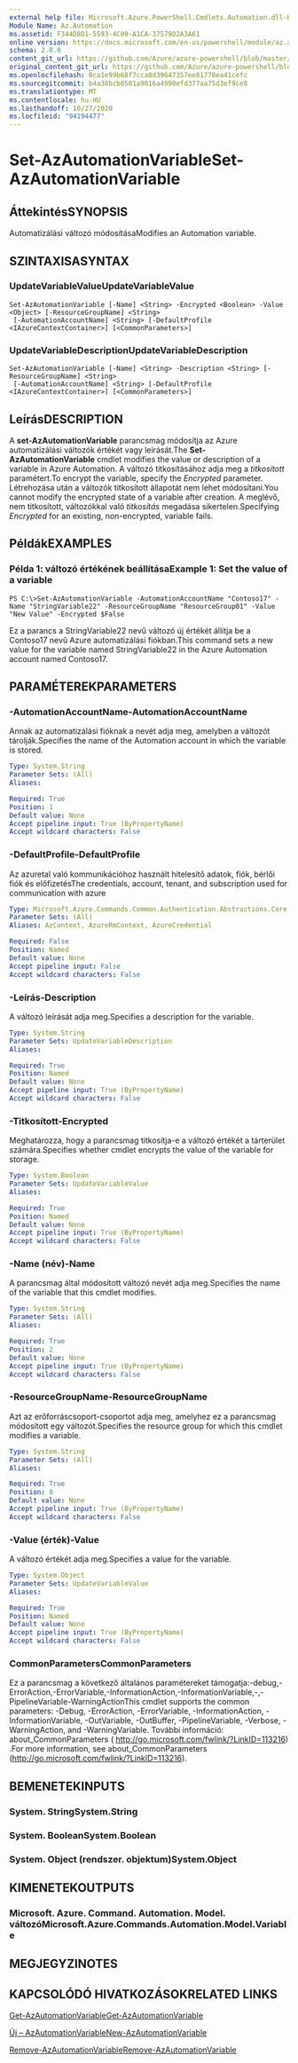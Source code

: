```yaml
---
external help file: Microsoft.Azure.PowerShell.Cmdlets.Automation.dll-Help.xml
Module Name: Az.Automation
ms.assetid: F344D8D1-5593-4C09-A1CA-37579D2A3A61
online version: https://docs.microsoft.com/en-us/powershell/module/az.automation/set-azautomationvariable
schema: 2.0.0
content_git_url: https://github.com/Azure/azure-powershell/blob/master/src/Automation/Automation/help/Set-AzAutomationVariable.md
original_content_git_url: https://github.com/Azure/azure-powershell/blob/master/src/Automation/Automation/help/Set-AzAutomationVariable.md
ms.openlocfilehash: 0ca1e99b68f7cca8d39647357ee81770ea41cefc
ms.sourcegitcommit: b4a38bcb0501a9016a4998efd377aa75d3ef9ce8
ms.translationtype: MT
ms.contentlocale: hu-HU
ms.lasthandoff: 10/27/2020
ms.locfileid: "94194477"
---
```

# <span data-ttu-id="0e1a7-101">Set-AzAutomationVariable</span><span class="sxs-lookup"><span data-stu-id="0e1a7-101">Set-AzAutomationVariable</span></span>

## <span data-ttu-id="0e1a7-102">Áttekintés</span><span class="sxs-lookup"><span data-stu-id="0e1a7-102">SYNOPSIS</span></span>
<span data-ttu-id="0e1a7-103">Automatizálási változó módosítása</span><span class="sxs-lookup"><span data-stu-id="0e1a7-103">Modifies an Automation variable.</span></span>

## <span data-ttu-id="0e1a7-104">SZINTAXISA</span><span class="sxs-lookup"><span data-stu-id="0e1a7-104">SYNTAX</span></span>

### <span data-ttu-id="0e1a7-105">UpdateVariableValue</span><span class="sxs-lookup"><span data-stu-id="0e1a7-105">UpdateVariableValue</span></span>
```
Set-AzAutomationVariable [-Name] <String> -Encrypted <Boolean> -Value <Object> [-ResourceGroupName] <String>
 [-AutomationAccountName] <String> [-DefaultProfile <IAzureContextContainer>] [<CommonParameters>]
```

### <span data-ttu-id="0e1a7-106">UpdateVariableDescription</span><span class="sxs-lookup"><span data-stu-id="0e1a7-106">UpdateVariableDescription</span></span>
```
Set-AzAutomationVariable [-Name] <String> -Description <String> [-ResourceGroupName] <String>
 [-AutomationAccountName] <String> [-DefaultProfile <IAzureContextContainer>] [<CommonParameters>]
```

## <span data-ttu-id="0e1a7-107">Leírás</span><span class="sxs-lookup"><span data-stu-id="0e1a7-107">DESCRIPTION</span></span>
<span data-ttu-id="0e1a7-108">A **set-AzAutomationVariable** parancsmag módosítja az Azure automatizálási változók értékét vagy leírását.</span><span class="sxs-lookup"><span data-stu-id="0e1a7-108">The **Set-AzAutomationVariable** cmdlet modifies the value or description of a variable in Azure Automation.</span></span>
<span data-ttu-id="0e1a7-109">A változó titkosításához adja meg a *titkosított* paramétert.</span><span class="sxs-lookup"><span data-stu-id="0e1a7-109">To encrypt the variable, specify the *Encrypted* parameter.</span></span>
<span data-ttu-id="0e1a7-110">Létrehozása után a változók titkosított állapotát nem lehet módosítani.</span><span class="sxs-lookup"><span data-stu-id="0e1a7-110">You cannot modify the encrypted state of a variable after creation.</span></span>
<span data-ttu-id="0e1a7-111">A meglévő, nem titkosított, változókkal való *titkosítás* megadása sikertelen.</span><span class="sxs-lookup"><span data-stu-id="0e1a7-111">Specifying *Encrypted* for an existing, non-encrypted, variable fails.</span></span>

## <span data-ttu-id="0e1a7-112">Példák</span><span class="sxs-lookup"><span data-stu-id="0e1a7-112">EXAMPLES</span></span>

### <span data-ttu-id="0e1a7-113">Példa 1: változó értékének beállítása</span><span class="sxs-lookup"><span data-stu-id="0e1a7-113">Example 1: Set the value of a variable</span></span>
```
PS C:\>Set-AzAutomationVariable -AutomationAccountName "Contoso17" -Name "StringVariable22" -ResourceGroupName "ResourceGroup01" -Value "New Value" -Encrypted $False
```

<span data-ttu-id="0e1a7-114">Ez a parancs a StringVariable22 nevű változó új értékét állítja be a Contoso17 nevű Azure automatizálási fiókban.</span><span class="sxs-lookup"><span data-stu-id="0e1a7-114">This command sets a new value for the variable named StringVariable22 in the Azure Automation account named Contoso17.</span></span>

## <span data-ttu-id="0e1a7-115">PARAMÉTEREK</span><span class="sxs-lookup"><span data-stu-id="0e1a7-115">PARAMETERS</span></span>

### <span data-ttu-id="0e1a7-116">-AutomationAccountName</span><span class="sxs-lookup"><span data-stu-id="0e1a7-116">-AutomationAccountName</span></span>
<span data-ttu-id="0e1a7-117">Annak az automatizálási fióknak a nevét adja meg, amelyben a változót tárolják.</span><span class="sxs-lookup"><span data-stu-id="0e1a7-117">Specifies the name of the Automation account in which the variable is stored.</span></span>

```yaml
Type: System.String
Parameter Sets: (All)
Aliases:

Required: True
Position: 1
Default value: None
Accept pipeline input: True (ByPropertyName)
Accept wildcard characters: False
```

### <span data-ttu-id="0e1a7-118">-DefaultProfile</span><span class="sxs-lookup"><span data-stu-id="0e1a7-118">-DefaultProfile</span></span>
<span data-ttu-id="0e1a7-119">Az azuretal való kommunikációhoz használt hitelesítő adatok, fiók, bérlői fiók és előfizetés</span><span class="sxs-lookup"><span data-stu-id="0e1a7-119">The credentials, account, tenant, and subscription used for communication with azure</span></span>

```yaml
Type: Microsoft.Azure.Commands.Common.Authentication.Abstractions.Core.IAzureContextContainer
Parameter Sets: (All)
Aliases: AzContext, AzureRmContext, AzureCredential

Required: False
Position: Named
Default value: None
Accept pipeline input: False
Accept wildcard characters: False
```

### <span data-ttu-id="0e1a7-120">-Leírás</span><span class="sxs-lookup"><span data-stu-id="0e1a7-120">-Description</span></span>
<span data-ttu-id="0e1a7-121">A változó leírását adja meg.</span><span class="sxs-lookup"><span data-stu-id="0e1a7-121">Specifies a description for the variable.</span></span>

```yaml
Type: System.String
Parameter Sets: UpdateVariableDescription
Aliases:

Required: True
Position: Named
Default value: None
Accept pipeline input: True (ByPropertyName)
Accept wildcard characters: False
```

### <span data-ttu-id="0e1a7-122">-Titkosított</span><span class="sxs-lookup"><span data-stu-id="0e1a7-122">-Encrypted</span></span>
<span data-ttu-id="0e1a7-123">Meghatározza, hogy a parancsmag titkosítja-e a változó értékét a tárterület számára.</span><span class="sxs-lookup"><span data-stu-id="0e1a7-123">Specifies whether cmdlet encrypts the value of the variable for storage.</span></span>

```yaml
Type: System.Boolean
Parameter Sets: UpdateVariableValue
Aliases:

Required: True
Position: Named
Default value: None
Accept pipeline input: True (ByPropertyName)
Accept wildcard characters: False
```

### <span data-ttu-id="0e1a7-124">-Name (név)</span><span class="sxs-lookup"><span data-stu-id="0e1a7-124">-Name</span></span>
<span data-ttu-id="0e1a7-125">A parancsmag által módosított változó nevét adja meg.</span><span class="sxs-lookup"><span data-stu-id="0e1a7-125">Specifies the name of the variable that this cmdlet modifies.</span></span>

```yaml
Type: System.String
Parameter Sets: (All)
Aliases:

Required: True
Position: 2
Default value: None
Accept pipeline input: True (ByPropertyName)
Accept wildcard characters: False
```

### <span data-ttu-id="0e1a7-126">-ResourceGroupName</span><span class="sxs-lookup"><span data-stu-id="0e1a7-126">-ResourceGroupName</span></span>
<span data-ttu-id="0e1a7-127">Azt az erőforráscsoport-csoportot adja meg, amelyhez ez a parancsmag módosított egy változót.</span><span class="sxs-lookup"><span data-stu-id="0e1a7-127">Specifies the resource group for which this cmdlet modifies a variable.</span></span>

```yaml
Type: System.String
Parameter Sets: (All)
Aliases:

Required: True
Position: 0
Default value: None
Accept pipeline input: True (ByPropertyName)
Accept wildcard characters: False
```

### <span data-ttu-id="0e1a7-128">-Value (érték)</span><span class="sxs-lookup"><span data-stu-id="0e1a7-128">-Value</span></span>
<span data-ttu-id="0e1a7-129">A változó értékét adja meg.</span><span class="sxs-lookup"><span data-stu-id="0e1a7-129">Specifies a value for the variable.</span></span>

```yaml
Type: System.Object
Parameter Sets: UpdateVariableValue
Aliases:

Required: True
Position: Named
Default value: None
Accept pipeline input: True (ByPropertyName)
Accept wildcard characters: False
```

### <span data-ttu-id="0e1a7-130">CommonParameters</span><span class="sxs-lookup"><span data-stu-id="0e1a7-130">CommonParameters</span></span>
<span data-ttu-id="0e1a7-131">Ez a parancsmag a következő általános paramétereket támogatja:-debug,-ErrorAction,-ErrorVariable,-InformationAction,-InformationVariable,-,-PipelineVariable-WarningAction</span><span class="sxs-lookup"><span data-stu-id="0e1a7-131">This cmdlet supports the common parameters: -Debug, -ErrorAction, -ErrorVariable, -InformationAction, -InformationVariable, -OutVariable, -OutBuffer, -PipelineVariable, -Verbose, -WarningAction, and -WarningVariable.</span></span> <span data-ttu-id="0e1a7-132">További információ: about_CommonParameters ( http://go.microsoft.com/fwlink/?LinkID=113216) .</span><span class="sxs-lookup"><span data-stu-id="0e1a7-132">For more information, see about_CommonParameters (http://go.microsoft.com/fwlink/?LinkID=113216).</span></span>

## <span data-ttu-id="0e1a7-133">BEMENETEK</span><span class="sxs-lookup"><span data-stu-id="0e1a7-133">INPUTS</span></span>

### <span data-ttu-id="0e1a7-134">System. String</span><span class="sxs-lookup"><span data-stu-id="0e1a7-134">System.String</span></span>

### <span data-ttu-id="0e1a7-135">System. Boolean</span><span class="sxs-lookup"><span data-stu-id="0e1a7-135">System.Boolean</span></span>

### <span data-ttu-id="0e1a7-136">System. Object (rendszer. objektum)</span><span class="sxs-lookup"><span data-stu-id="0e1a7-136">System.Object</span></span>

## <span data-ttu-id="0e1a7-137">KIMENETEK</span><span class="sxs-lookup"><span data-stu-id="0e1a7-137">OUTPUTS</span></span>

### <span data-ttu-id="0e1a7-138">Microsoft. Azure. Command. Automation. Model. változó</span><span class="sxs-lookup"><span data-stu-id="0e1a7-138">Microsoft.Azure.Commands.Automation.Model.Variable</span></span>

## <span data-ttu-id="0e1a7-139">MEGJEGYZI</span><span class="sxs-lookup"><span data-stu-id="0e1a7-139">NOTES</span></span>

## <span data-ttu-id="0e1a7-140">KAPCSOLÓDÓ HIVATKOZÁSOK</span><span class="sxs-lookup"><span data-stu-id="0e1a7-140">RELATED LINKS</span></span>

[<span data-ttu-id="0e1a7-141">Get-AzAutomationVariable</span><span class="sxs-lookup"><span data-stu-id="0e1a7-141">Get-AzAutomationVariable</span></span>](./Get-AzAutomationVariable.md)

[<span data-ttu-id="0e1a7-142">Új – AzAutomationVariable</span><span class="sxs-lookup"><span data-stu-id="0e1a7-142">New-AzAutomationVariable</span></span>](./New-AzAutomationVariable.md)

[<span data-ttu-id="0e1a7-143">Remove-AzAutomationVariable</span><span class="sxs-lookup"><span data-stu-id="0e1a7-143">Remove-AzAutomationVariable</span></span>](./Remove-AzAutomationVariable.md)


